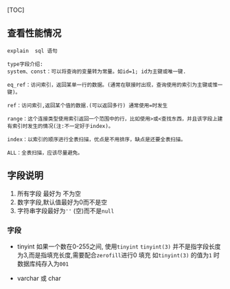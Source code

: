 [TOC]

## 查看性能情况
`explain  sql 语句`
```
type字段介绍:
system、const：可以将查询的变量转为常量。如id=1; id为主键或唯一键.

eq_ref：访问索引，返回某单一行的数据。(通常在联接时出现，查询使用的索引为主键或惟一键)。

ref：访问索引,返回某个值的数据.(可以返回多行) 通常使用=时发生

range：这个连接类型使用索引返回一个范围中的行，比如使用>或<查找东西，并且该字段上建有索引时发生的情况(注:不一定好于index)。

index：以索引的顺序进行全表扫描，优点是不用排序，缺点是还要全表扫描。

ALL：全表扫描，应该尽量避免。

```

## 字段说明
1. 所有字段 最好为 不为空
2. 数字字段,默认值最好为0而不是空
3. 字符串字段最好为`''` (空)而不是`null`


### 字段
- tinyint
如果一个数在0-255之间, 使用`tinyint`
`tinyint(3)` 并不是指字段长度为3,而是指填充长度,需要配合`zerofill`进行0 填充
如`tinyint(3)`  的值为`1` 时 数据库纯存入为`001`


- varchar 或 char 